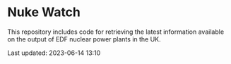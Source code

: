 # Nuke Watch

This repository includes code for retrieving the latest information available on the output of EDF nuclear power plants in the UK.

Last updated: 2023-06-14 13:10